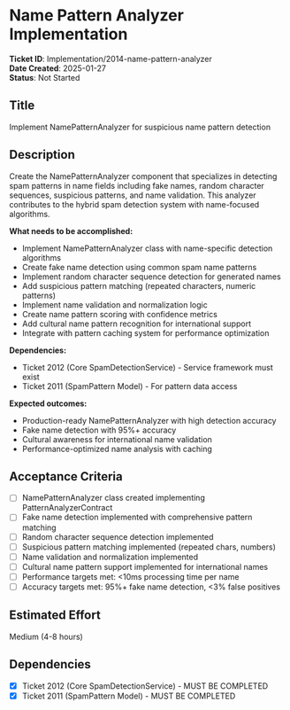 # Name Pattern Analyzer Implementation

**Ticket ID**: Implementation/2014-name-pattern-analyzer  
**Date Created**: 2025-01-27  
**Status**: Not Started

## Title
Implement NamePatternAnalyzer for suspicious name pattern detection

## Description
Create the NamePatternAnalyzer component that specializes in detecting spam patterns in name fields including fake names, random character sequences, suspicious patterns, and name validation. This analyzer contributes to the hybrid spam detection system with name-focused algorithms.

**What needs to be accomplished:**
- Implement NamePatternAnalyzer class with name-specific detection algorithms
- Create fake name detection using common spam name patterns
- Implement random character sequence detection for generated names
- Add suspicious pattern matching (repeated characters, numeric patterns)
- Implement name validation and normalization logic
- Create name pattern scoring with confidence metrics
- Add cultural name pattern recognition for international support
- Integrate with pattern caching system for performance optimization

**Dependencies:**
- Ticket 2012 (Core SpamDetectionService) - Service framework must exist
- Ticket 2011 (SpamPattern Model) - For pattern data access

**Expected outcomes:**
- Production-ready NamePatternAnalyzer with high detection accuracy
- Fake name detection with 95%+ accuracy
- Cultural awareness for international name validation
- Performance-optimized name analysis with caching

## Acceptance Criteria
- [ ] NamePatternAnalyzer class created implementing PatternAnalyzerContract
- [ ] Fake name detection implemented with comprehensive pattern matching
- [ ] Random character sequence detection implemented
- [ ] Suspicious pattern matching implemented (repeated chars, numbers)
- [ ] Name validation and normalization implemented
- [ ] Cultural name pattern support implemented for international names
- [ ] Performance targets met: <10ms processing time per name
- [ ] Accuracy targets met: 95%+ fake name detection, <3% false positives

## Estimated Effort
Medium (4-8 hours)

## Dependencies
- [x] Ticket 2012 (Core SpamDetectionService) - MUST BE COMPLETED
- [x] Ticket 2011 (SpamPattern Model) - MUST BE COMPLETED